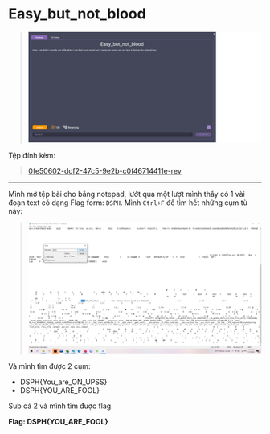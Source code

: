 # Easy_but_not_blood

> ![](0.png)

Tệp đính kèm:

> [0fe50602-dcf2-47c5-9e2b-c0f46714411e-rev](0fe50602-dcf2-47c5-9e2b-c0f46714411e-rev)

---

Mình mở tệp bài cho bằng notepad, lướt qua một lượt mình thấy có 1 vài đoạn text có dạng Flag form: `DSPH`. Mình `Ctrl+F` để tìm hết những cụm từ này:

> ![](1.png)

Và mình tìm được 2 cụm:

- DSPH{You_are_ON_UPSS}
- DSPH{YOU_ARE_FOOL}

Sub cả 2 và mình tìm được flag.

**Flag: DSPH{YOU_ARE_FOOL}**
